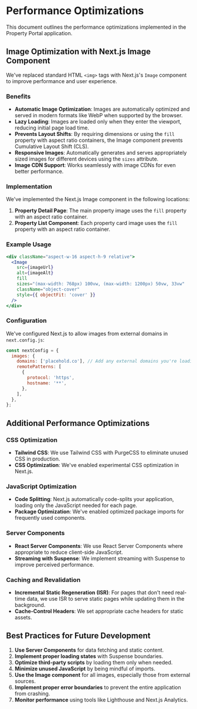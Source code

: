 # Performance Optimizations

This document outlines the performance optimizations implemented in the Property Portal application.

## Image Optimization with Next.js Image Component

We've replaced standard HTML `<img>` tags with Next.js's `Image` component to improve performance and user experience.

### Benefits

- **Automatic Image Optimization**: Images are automatically optimized and served in modern formats like WebP when supported by the browser.
- **Lazy Loading**: Images are loaded only when they enter the viewport, reducing initial page load time.
- **Prevents Layout Shifts**: By requiring dimensions or using the `fill` property with aspect ratio containers, the Image component prevents Cumulative Layout Shift (CLS).
- **Responsive Images**: Automatically generates and serves appropriately sized images for different devices using the `sizes` attribute.
- **Image CDN Support**: Works seamlessly with image CDNs for even better performance.

### Implementation

We've implemented the Next.js Image component in the following locations:

1. **Property Detail Page**: The main property image uses the `fill` property with an aspect ratio container.
2. **Property List Component**: Each property card image uses the `fill` property with an aspect ratio container.

### Example Usage

```jsx
<div className="aspect-w-16 aspect-h-9 relative">
  <Image
    src={imageUrl}
    alt={imageAlt}
    fill
    sizes="(max-width: 768px) 100vw, (max-width: 1200px) 50vw, 33vw"
    className="object-cover"
    style={{ objectFit: 'cover' }}
  />
</div>
```

### Configuration

We've configured Next.js to allow images from external domains in `next.config.js`:

```js
const nextConfig = {
  images: {
    domains: ['placehold.co'], // Add any external domains you're loading images from
    remotePatterns: [
      {
        protocol: 'https',
        hostname: '**',
      },
    ],
  },
};
```

## Additional Performance Optimizations

### CSS Optimization

- **Tailwind CSS**: We use Tailwind CSS with PurgeCSS to eliminate unused CSS in production.
- **CSS Optimization**: We've enabled experimental CSS optimization in Next.js.

### JavaScript Optimization

- **Code Splitting**: Next.js automatically code-splits your application, loading only the JavaScript needed for each page.
- **Package Optimization**: We've enabled optimized package imports for frequently used components.

### Server Components

- **React Server Components**: We use React Server Components where appropriate to reduce client-side JavaScript.
- **Streaming with Suspense**: We implement streaming with Suspense to improve perceived performance.

### Caching and Revalidation

- **Incremental Static Regeneration (ISR)**: For pages that don't need real-time data, we use ISR to serve static pages while updating them in the background.
- **Cache-Control Headers**: We set appropriate cache headers for static assets.

## Best Practices for Future Development

1. **Use Server Components** for data fetching and static content.
2. **Implement proper loading states** with Suspense boundaries.
3. **Optimize third-party scripts** by loading them only when needed.
4. **Minimize unused JavaScript** by being mindful of imports.
5. **Use the Image component** for all images, especially those from external sources.
6. **Implement proper error boundaries** to prevent the entire application from crashing.
7. **Monitor performance** using tools like Lighthouse and Next.js Analytics.